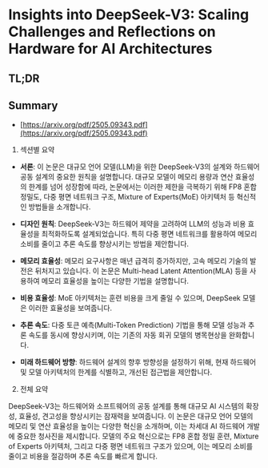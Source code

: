 # Insights into DeepSeek-V3: Scaling Challenges and Reflections on Hardware for AI Architectures
## TL;DR
## Summary
- [https://arxiv.org/pdf/2505.09343.pdf](https://arxiv.org/pdf/2505.09343.pdf)

1. 섹션별 요약

- **서론**: 이 논문은 대규모 언어 모델(LLM)을 위한 DeepSeek-V3의 설계와 하드웨어 공동 설계의 중요한 원칙을 설명합니다. 대규모 모델이 메모리 용량과 연산 효율성의 한계를 넘어 성장함에 따라, 논문에서는 이러한 제한을 극복하기 위해 FP8 혼합 정밀도, 다중 평면 네트워크 구조, Mixture of Experts(MoE) 아키텍처 등 혁신적인 방법들을 소개합니다.

- **디자인 원칙**: DeepSeek-V3는 하드웨어 제약을 고려하여 LLM의 성능과 비용 효율성을 최적화하도록 설계되었습니다. 특히 다중 평면 네트워크를 활용하여 메모리 소비를 줄이고 추론 속도를 향상시키는 방법을 제안합니다.

- **메모리 효율성**: 메모리 요구사항은 매년 급격히 증가하지만, 고속 메모리 기술의 발전은 뒤처지고 있습니다. 이 논문은 Multi-head Latent Attention(MLA) 등을 사용하여 메모리 효율성을 높이는 다양한 기법을 설명합니다.

- **비용 효율성**: MoE 아키텍처는 훈련 비용을 크게 줄일 수 있으며, DeepSeek 모델은 이러한 효율성을 보여줍니다.

- **추론 속도**: 다중 토큰 예측(Multi-Token Prediction) 기법을 통해 모델 성능과 추론 속도를 동시에 향상시키며, 이는 기존의 자동 회귀 모델의 병목현상을 완화합니다.

- **미래 하드웨어 방향**: 하드웨어 설계의 향후 방향성을 설정하기 위해, 현재 하드웨어 및 모델 아키텍처의 한계를 식별하고, 개선된 접근법을 제안합니다.

2. 전체 요약

DeepSeek-V3는 하드웨어와 소프트웨어의 공동 설계를 통해 대규모 AI 시스템의 확장성, 효율성, 견고성을 향상시키는 잠재력을 보여줍니다. 이 논문은 대규모 언어 모델의 메모리 및 연산 효율성을 높이는 다양한 혁신을 소개하며, 이는 차세대 AI 하드웨어 개발에 중요한 청사진을 제시합니다. 모델의 주요 혁신으로는 FP8 혼합 정밀 훈련, Mixture of Experts 아키텍처, 그리고 다중 평면 네트워크 구조가 있으며, 이는 메모리 소비를 줄이고 비용을 절감하며 추론 속도를 빠르게 합니다.